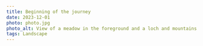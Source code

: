 ```yaml
---
title: Beginning of the journey
date: 2023-12-01
photo: photo.jpg
photo_alt: View of a meadow in the foreground and a loch and mountains in the background
tags: Landscape
---
```

